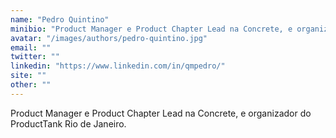 ```yaml
---
name: "Pedro Quintino"
minibio: "Product Manager e Product Chapter Lead na Concrete, e organizador do ProductTank Rio de Janeiro."
avatar: "/images/authors/pedro-quintino.jpg"
email: ""
twitter: ""
linkedin: "https://www.linkedin.com/in/qmpedro/"
site: ""
other: ""
---
```


Product Manager e Product Chapter Lead na Concrete, e organizador do ProductTank Rio de Janeiro.


